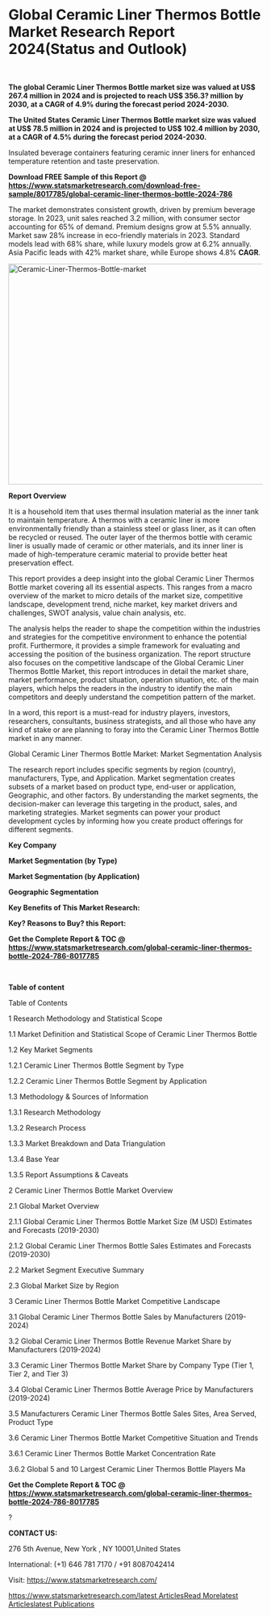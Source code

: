 <h1>Global Ceramic Liner Thermos Bottle Market Research Report 2024(Status and Outlook)</h1><br/><p><strong>The global Ceramic Liner Thermos Bottle market size was valued at US$ 267.4 million in 2024 and is projected to reach US$ 356.3? million by 2030, at a <strong>CAGR</strong> of 4.9% during the forecast period 2024-2030.</strong></p>
 
 
 
 <p><strong>The United States Ceramic Liner Thermos Bottle market size was valued at US$ 78.5 million in 2024 and is projected to US$ 102.4 million by 2030, at a <strong>CAGR</strong> of 4.5% during the forecast period 2024-2030.</strong></p>
 
 
 
 <p>Insulated beverage containers featuring ceramic inner liners for enhanced temperature retention and taste preservation.</p>
 
 
 
 <p><strong>Download FREE Sample of this Report @ <a href="https://www.statsmarketresearch.com/download-free-sample/8017785/global-ceramic-liner-thermos-bottle-2024-786">https://www.statsmarketresearch.com/download-free-sample/8017785/global-ceramic-liner-thermos-bottle-2024-786</a></strong></p>
 
 
 
 <p>The market demonstrates consistent growth, driven by premium beverage storage. In 2023, unit sales reached 3.2 million, with consumer sector accounting for 65% of demand. Premium designs grow at 5.5% annually. Market saw 28% increase in eco-friendly materials in 2023. Standard models lead with 68% share, while luxury models grow at 6.2% annually. Asia Pacific leads with 42% market share, while Europe shows 4.8% <strong>CAGR</strong>.</p>
 
 
 
 <p><img alt="Ceramic-Liner-Thermos-Bottle-market" src="https://www.grandresearchstore.com/assets/report-images/Ceramic_Liner_Thermos_Bottle_market.png" style="width: 730px; height: 438px;" /></p>
 
 
 
 <p><strong>Report Overview</strong></p>
 
 
 
 <p>It is a household item that uses thermal insulation material as the inner tank to maintain temperature. A thermos with a ceramic liner is more environmentally friendly than a stainless steel or glass liner, as it can often be recycled or reused. The outer layer of the thermos bottle with ceramic liner is usually made of ceramic or other materials, and its inner liner is made of high-temperature ceramic material to provide better heat preservation effect.</p>
 
 
 
 <p>This report provides a deep insight into the global Ceramic Liner Thermos Bottle market covering all its essential aspects. This ranges from a macro overview of the market to micro details of the market size, competitive landscape, development trend, niche market, key market drivers and challenges, SWOT analysis, value chain analysis, etc.</p>
 
 
 
 <p>The analysis helps the reader to shape the competition within the industries and strategies for the competitive environment to enhance the potential profit. Furthermore, it provides a simple framework for evaluating and accessing the position of the business organization. The report structure also focuses on the competitive landscape of the Global Ceramic Liner Thermos Bottle Market, this report introduces in detail the market share, market performance, product situation, operation situation, etc. of the main players, which helps the readers in the industry to identify the main competitors and deeply understand the competition pattern of the market.</p>
 
 
 
 <p>In a word, this report is a must-read for industry players, investors, researchers, consultants, business strategists, and all those who have any kind of stake or are planning to foray into the Ceramic Liner Thermos Bottle market in any manner.</p>
 
 
 
 <p>Global Ceramic Liner Thermos Bottle Market: Market Segmentation Analysis</p>
 
 
 
 <p>The research report includes specific segments by region (country), manufacturers, Type, and Application. Market segmentation creates subsets of a market based on product type, end-user or application, Geographic, and other factors. By understanding the market segments, the decision-maker can leverage this targeting in the product, sales, and marketing strategies. Market segments can power your product development cycles by informing how you create product offerings for different segments.</p>
 
 
 
 <p><strong>Key Company</strong></p>
 
 
 
 <p><strong>Market Segmentation (by Type)</strong></p>
 
 
 
 <p><strong>Market Segmentation (<strong>by Application</strong>)</strong></p>
 
 
 
 <p><strong>Geographic Segmentation</strong></p>
 
 
 
 <p><strong>Key Benefits of This Market Research:</strong></p>
 
 
 
 <p><strong>Key? <strong>Reasons to Buy</strong>? this Report:</strong></p>
 
 
 
 <div><b>Get the Complete Report & TOC @ <a href="https://www.statsmarketresearch.com/global-ceramic-liner-thermos-bottle-2024-786-8017785">https://www.statsmarketresearch.com/global-ceramic-liner-thermos-bottle-2024-786-8017785</a></b></div>
 
 
 
 <p><br />
 
 <b>Table of content</b></p>
 
 
 
 <p>Table of Contents<br />
 
 1 Research Methodology and Statistical Scope<br />
 
 1.1 Market Definition and Statistical Scope of Ceramic Liner Thermos Bottle<br />
 
 1.2 Key Market Segments<br />
 
 1.2.1 Ceramic Liner Thermos Bottle Segment by Type<br />
 
 1.2.2 Ceramic Liner Thermos Bottle Segment by Application<br />
 
 1.3 Methodology & Sources of Information<br />
 
 1.3.1 Research Methodology<br />
 
 1.3.2 Research Process<br />
 
 1.3.3 Market Breakdown and Data Triangulation<br />
 
 1.3.4 Base Year<br />
 
 1.3.5 Report Assumptions & Caveats<br />
 
 2 Ceramic Liner Thermos Bottle Market Overview<br />
 
 2.1 Global Market Overview<br />
 
 2.1.1 Global Ceramic Liner Thermos Bottle Market Size (M USD) Estimates and Forecasts (2019-2030)<br />
 
 2.1.2 Global Ceramic Liner Thermos Bottle Sales Estimates and Forecasts (2019-2030)<br />
 
 2.2 Market Segment Executive Summary<br />
 
 2.3 Global Market Size by Region<br />
 
 3 Ceramic Liner Thermos Bottle Market Competitive Landscape<br />
 
 3.1 Global Ceramic Liner Thermos Bottle Sales by Manufacturers (2019-2024)<br />
 
 3.2 Global Ceramic Liner Thermos Bottle Revenue Market Share by Manufacturers (2019-2024)<br />
 
 3.3 Ceramic Liner Thermos Bottle Market Share by Company Type (Tier 1, Tier 2, and Tier 3)<br />
 
 3.4 Global Ceramic Liner Thermos Bottle Average Price by Manufacturers (2019-2024)<br />
 
 3.5 Manufacturers Ceramic Liner Thermos Bottle Sales Sites, Area Served, Product Type<br />
 
 3.6 Ceramic Liner Thermos Bottle Market Competitive Situation and Trends<br />
 
 3.6.1 Ceramic Liner Thermos Bottle Market Concentration Rate<br />
 
 3.6.2 Global 5 and 10 Largest Ceramic Liner Thermos Bottle Players Ma</p>
 
 
 
 <div><b>Get the Complete Report & TOC @ <a href="https://www.statsmarketresearch.com/global-ceramic-liner-thermos-bottle-2024-786-8017785">https://www.statsmarketresearch.com/global-ceramic-liner-thermos-bottle-2024-786-8017785</a></b></div>
 
 
 
 <p>? </p>
 
 
 
 <p><b>CONTACT US:</b><br />
 
 276 5th Avenue, New York , NY 10001,United States<br />
 
 International: (+1) 646 781 7170 / +91 8087042414<br />
 
 Visit: <a href="https://www.statsmarketresearch.com/">https://www.statsmarketresearch.com/</a><br />
 
 <a href="https://gyeongbokgung.com">https://www.statsmarketresearch.com/</a><a href="https://hallyeomaritime.com">latest Articles</a><a href="https://jingwansa.com">Read More</a><a href="https://nguoiviet.jp/">latest Articles</a><a href="https://www.intelmarketresearch.com/">latest Publications</a></p>